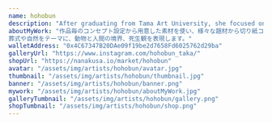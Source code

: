 ```yaml
---
name: hohobun
description: "After graduating from Tama Art University, she focused on painting and short animations. She draws animals and plants clothed in a sense of life and death."
aboutMyWork: "作品毎のコンセプト設定から用意した素材を使い、様々な題材から切り紙コラージュを作成しています。そうして作り出される動物たち、キャタクターたちはアニメーション世界で息をしたり、イラストの自然界で暮らしています。そんな動物たちは再構築された体を持ち、現実世界とは似て非なる姿で生き延びていきます。
葬式や自然をテーマに、動物と人間の境界、死生観を表現します。"
walletAddress: "0x4C67347B20DAe09f19be2d7658Fd6025762d29ba"
galleryUrl: "https://www.instagram.com/hohobun_taka/"
shopUrl: "https://nanakusa.io/market/hohobun"
avatar: "/assets/img/artists/hohobun/avatar.jpg"
thumbnail: "/assets/img/artists/hohobun/thumbnail.jpg"
banner: "/assets/img/artists/hohobun/banner.png"
mywork: "/assets/img/artists/hohobun/aboutMyWork.jpg"
galleryTumbnail: "/assets/img/artists/hohobun/gallery.png"
shopTumbnail: "/assets/img/artists/hohobun/shop.png"
---
```

